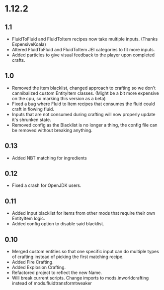 # 1.12.2

## 1.1
- FluidToFluid and FluidToItem recipes now take multiple inputs. (Thanks ExpensiveKoala)
- Altered FluidToFluid and FluidToItem JEI categories to fit more inputs.
- Added particles to give visual feedback to the player upon completed crafts.

## 1.0
- Removed the item blacklist, changed approach to crafting so we don't cannibalized custom EntityItem classes. (Might be a bit more expensive on the cpu, so marking this version as a beta)
- Fixed a bug where Fluid to Item recipes that consumes the fluid could craft in flowing fluid.
- Inputs that are not consumed during crafting will now properly update it's shrunken state.
- Removed config as the Blacklist is no longer a thing, the config file can be removed without breaking anything.

## 0.13
- Added NBT matching for ingredients

## 0.12
- Fixed a crash for OpenJDK users.

## 0.11
- Added Input blacklist for items from other mods that require their own EntityItem logic.
- Added config option to disable said blacklist.

## 0.10
- Merged custom entities so that one specific input can do multiple types of crafting instead of picking the first matching recipe.
- Added Fire Crafting.
- Added Explosion Crafting.
- Refactored project to reflect the new Name.
- Will break current scripts. Change imports to mods.inworldcrafting instead of mods.fluidtransformtweaker